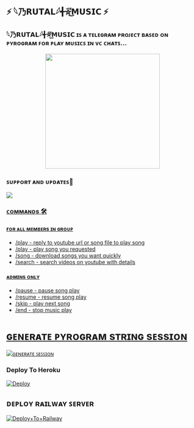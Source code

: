 
<h2 align="centre">⚡ 𓆩乃𝗥𝗨𝗧𝗔𝗟𓆪╉⛦⃕͜𝗠𝗨𝗦𝗜𝗖 ⚡</h2>

### 𓆩乃𝗥𝗨𝗧𝗔𝗟𓆪╉⛦⃕͜𝗠𝗨𝗦𝗜𝗖 ɪꜱ ᴀ ᴛᴇʟᴇɢʀᴀᴍ ᴘʀᴏᴊᴇᴄᴛ ʙᴀꜱᴇᴅ ᴏɴ ᴘʏʀᴏɢʀᴀᴍ ꜰᴏʀ ᴘʟᴀʏ ᴍᴜꜱɪᴄꜱ ɪɴ ᴠᴄ ᴄʜᴀᴛꜱ...

<p align="center"><a href="https://t.me/B_4_Brutal_official"><img src="https://telegra.ph/file/1f95bc0568721b1205873.jpg" width="300"></a></p>



### ꜱᴜᴘᴘᴏʀᴛ ᴀɴᴅ ᴜᴘᴅᴀᴛᴇꜱ🎑
<a href="https://t.me/about_brutu"><img src="https://img.shields.io/badge/Join-Group%20Support-blue.svg?style=for-the-badge&logo=Telegram">

### ᴄᴏᴍᴍᴀɴᴅs 🛠
#### ғᴏʀ ᴀʟʟ ᴍᴇᴍʙᴇʀs ɪɴ ɢʀᴏᴜᴘ
- /play - reply to youtube url or song file to play song
- /play <song name> - play song you requested
- /song <song name> - download songs you want quickly
- /search <query> - search videos on youtube with details

#### ᴀᴅᴍɪɴs ᴏɴʟʏ
- /pause - pause song play
- /resume - resume song play
- /skip - play next song
- /end - stop music play


# ɢᴇɴᴇʀᴀᴛᴇ ᴘʏʀᴏɢʀᴀᴍ sᴛʀɪɴɢ sᴇssɪᴏɴ

[![ɢᴇɴᴇʀᴀᴛᴇ ꜱᴇꜱꜱɪᴏɴ](https://img.shields.io/badge/repl.it-generateString-yellowgreen)](https://t.me//string_session_lobot)


### Deploy To Heroku

[![Deploy](https://www.herokucdn.com/deploy/button.svg)](https://heroku.com/deploy?template=https://github.com/Ajsites2324/Rupu-classic)


## ᴅᴇᴘʟᴏʏ ʀᴀɪʟᴡᴀʏ ꜱᴇʀᴠᴇʀ </h4>

[![Deploy+To+Railway](https://railway.app/button.svg)](https://railway.app/new/template?template=https://github.com/opbrutal/Rupu-classic&envs=SESSION_NAME,BOT_TOKEN,BOT_NAME,API_ID,API_HASH,SUDO_USERS,DURATION_LIMIT)
